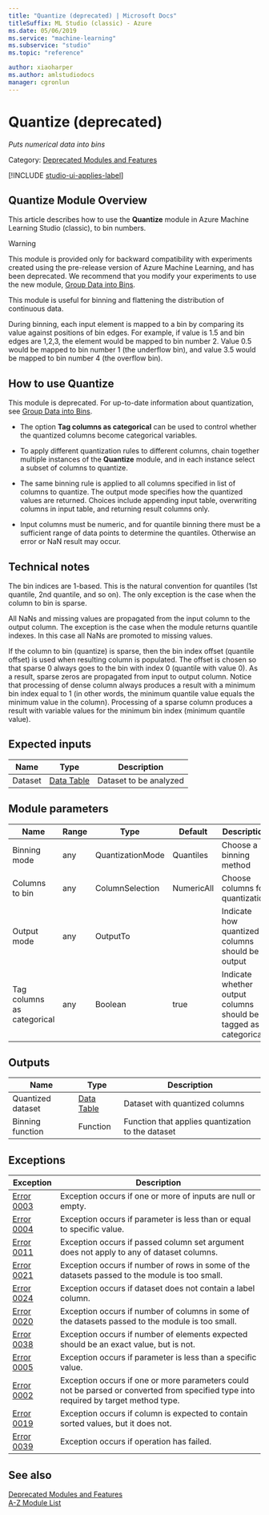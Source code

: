 ```yaml
---
title: "Quantize (deprecated) | Microsoft Docs"
titleSuffix: ML Studio (classic) - Azure
ms.date: 05/06/2019
ms.service: "machine-learning"
ms.subservice: "studio"
ms.topic: "reference"

author: xiaoharper
ms.author: amlstudiodocs
manager: cgronlun
---
```

# Quantize (deprecated)

*Puts numerical data into bins*

Category: [Deprecated Modules and Features](deprecated-modules-and-features.md)

[!INCLUDE [studio-ui-applies-label](../includes/studio-ui-applies-label.md)]

## Quantize Module Overview  

This article describes how to use the **Quantize** module in Azure Machine Learning Studio (classic), to bin numbers.

> [!WARNING]
> This module is provided only for backward compatibility with experiments created using the pre-release version of Azure Machine Learning, and has been deprecated. We recommend that you modify your experiments to use the new module, [Group Data into Bins](group-data-into-bins.md).

This module is useful for binning and flattening the distribution of continuous data.

During binning, each input element is mapped to a bin by comparing its value against positions of bin edges. For example, if value is 1.5 and bin edges are 1,2,3, the element would be mapped to bin number 2. Value 0.5 would be mapped to bin number 1 (the underflow bin), and value 3.5 would be mapped to bin number 4 (the overflow bin).

## How to use Quantize

This module is deprecated. For up-to-date information about quantization, see [Group Data into Bins](group-data-into-bins.md).

-   The option **Tag columns as categorical** can be used to control whether the quantized columns become categorical variables.

- To apply different quantization rules to different columns, chain together multiple instances of the **Quantize** module, and in each instance select a subset of columns to quantize.

- The same binning rule is applied to all columns specified in list of columns to quantize. The output mode specifies how the quantized values are returned. Choices include appending input table, overwriting columns in input table, and returning result columns only.

- Input columns must be numeric, and for quantile binning there must be a sufficient range of data points to determine the quantiles. Otherwise an error or NaN result may occur.

##  Technical notes

The bin indices are 1-based. This is the natural convention for quantiles (1st quantile, 2nd quantile, and so on). The only exception is the case when the column to bin is sparse.

All NaNs and missing values are propagated from the input column to the output column. The exception is the case when the module returns quantile indexes. In this case all NaNs are promoted to missing values.

If the column to bin (quantize) is sparse, then the bin index offset (quantile offset) is used when resulting column is populated. The offset is chosen so that sparse 0 always goes to the bin with index 0 (quantile with value 0). As a result, sparse zeros are propagated from input to output column. Notice that processing of dense column always produces a result with a minimum bin index equal to 1 (in other words, the minimum quantile value equals the minimum value in the column). Processing of a sparse column produces a result with variable values for the minimum bin index (minimum quantile value).

## Expected inputs

|Name|Type|Description|  
|----------|----------|-----------------|  
|Dataset|[Data Table](data-table.md)|Dataset to be analyzed|  

## Module parameters

|Name|Range|Type|Default|Description|  
|----------|-----------|----------|-------------|-----------------|  
|Binning mode|any|QuantizationMode|Quantiles|Choose a binning method|  
|Columns to bin|any|ColumnSelection|NumericAll|Choose columns for quantization|  
|Output mode|any|OutputTo||Indicate how quantized columns should be output|  
|Tag columns as categorical|any|Boolean|true|Indicate whether output columns should be tagged as categorical|

## Outputs

|Name|Type|Description|  
|----------|----------|-----------------|  
|Quantized dataset|[Data Table](data-table.md)|Dataset with quantized columns|  
|Binning function|Function|Function that applies quantization to the dataset|  

## Exceptions

|Exception|Description|  
|---------------|-----------------|  
|[Error 0003](errors/error-0003.md)|Exception occurs if one or more of inputs are null or empty.|  
|[Error 0004](errors/error-0004.md)|Exception occurs if parameter is less than or equal to specific value.|  
|[Error 0011](errors/error-0011.md)|Exception occurs if passed column set argument does not apply to any of dataset columns.|  
|[Error 0021](errors/error-0021.md)|Exception occurs if number of rows in some of the datasets passed to the module is too small.|  
|[Error 0024](errors/error-0024.md)|Exception occurs if dataset does not contain a label column.|  
|[Error 0020](errors/error-0020.md)|Exception occurs if number of columns in some of the datasets passed to the module is too small.|  
|[Error 0038](errors/error-0038.md)|Exception occurs if number of elements expected should be an exact value, but is not.|  
|[Error 0005](errors/error-0005.md)|Exception occurs if parameter is less than a specific value.|  
|[Error 0002](errors/error-0002.md)|Exception occurs if one or more parameters could not be parsed or converted from specified type into required by target method type.|  
|[Error 0019](errors/error-0019.md)|Exception occurs if column is expected to contain sorted values, but it does not.|  
|[Error 0039](errors/error-0039.md)|Exception occurs if operation has failed.|  

## See also

 [Deprecated Modules and Features](deprecated-modules-and-features.md)   
 [A-Z Module List](a-z-module-list.md)
